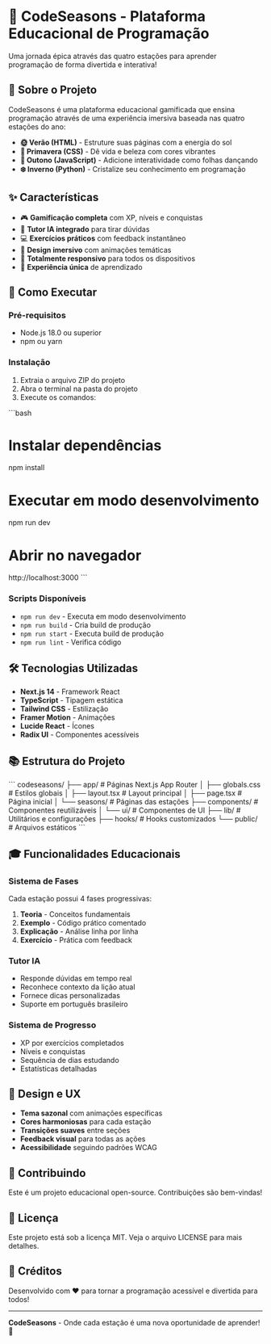 # 🌟 CodeSeasons - Plataforma Educacional de Programação

Uma jornada épica através das quatro estações para aprender programação de forma divertida e interativa!

## 🎯 Sobre o Projeto

CodeSeasons é uma plataforma educacional gamificada que ensina programação através de uma experiência imersiva baseada nas quatro estações do ano:

- **🌞 Verão (HTML)** - Estruture suas páginas com a energia do sol
- **🌸 Primavera (CSS)** - Dê vida e beleza com cores vibrantes  
- **🍂 Outono (JavaScript)** - Adicione interatividade como folhas dançando
- **❄️ Inverno (Python)** - Cristalize seu conhecimento em programação

## ✨ Características

- 🎮 **Gamificação completa** com XP, níveis e conquistas
- 🤖 **Tutor IA integrado** para tirar dúvidas
- 💻 **Exercícios práticos** com feedback instantâneo
- 🎨 **Design imersivo** com animações temáticas
- 📱 **Totalmente responsivo** para todos os dispositivos
- 🌟 **Experiência única** de aprendizado

## 🚀 Como Executar

### Pré-requisitos
- Node.js 18.0 ou superior
- npm ou yarn

### Instalação
1. Extraia o arquivo ZIP do projeto
2. Abra o terminal na pasta do projeto
3. Execute os comandos:

\`\`\`bash
# Instalar dependências
npm install

# Executar em modo desenvolvimento
npm run dev

# Abrir no navegador
http://localhost:3000
\`\`\`

### Scripts Disponíveis
- `npm run dev` - Executa em modo desenvolvimento
- `npm run build` - Cria build de produção
- `npm run start` - Executa build de produção
- `npm run lint` - Verifica código

## 🛠️ Tecnologias Utilizadas

- **Next.js 14** - Framework React
- **TypeScript** - Tipagem estática
- **Tailwind CSS** - Estilização
- **Framer Motion** - Animações
- **Lucide React** - Ícones
- **Radix UI** - Componentes acessíveis

## 📚 Estrutura do Projeto

\`\`\`
codeseasons/
├── app/                    # Páginas Next.js App Router
│   ├── globals.css        # Estilos globais
│   ├── layout.tsx         # Layout principal
│   ├── page.tsx          # Página inicial
│   └── seasons/          # Páginas das estações
├── components/           # Componentes reutilizáveis
│   └── ui/              # Componentes de UI
├── lib/                 # Utilitários e configurações
├── hooks/               # Hooks customizados
└── public/             # Arquivos estáticos
\`\`\`

## 🎓 Funcionalidades Educacionais

### Sistema de Fases
Cada estação possui 4 fases progressivas:
1. **Teoria** - Conceitos fundamentais
2. **Exemplo** - Código prático comentado
3. **Explicação** - Análise linha por linha
4. **Exercício** - Prática com feedback

### Tutor IA
- Responde dúvidas em tempo real
- Reconhece contexto da lição atual
- Fornece dicas personalizadas
- Suporte em português brasileiro

### Sistema de Progresso
- XP por exercícios completados
- Níveis e conquistas
- Sequência de dias estudando
- Estatísticas detalhadas

## 🎨 Design e UX

- **Tema sazonal** com animações específicas
- **Cores harmoniosas** para cada estação
- **Transições suaves** entre seções
- **Feedback visual** para todas as ações
- **Acessibilidade** seguindo padrões WCAG

## 🤝 Contribuindo

Este é um projeto educacional open-source. Contribuições são bem-vindas!

## 📄 Licença

Este projeto está sob a licença MIT. Veja o arquivo LICENSE para mais detalhes.

## 🌟 Créditos

Desenvolvido com ❤️ para tornar a programação acessível e divertida para todos!

---

**CodeSeasons** - Onde cada estação é uma nova oportunidade de aprender! 🚀
